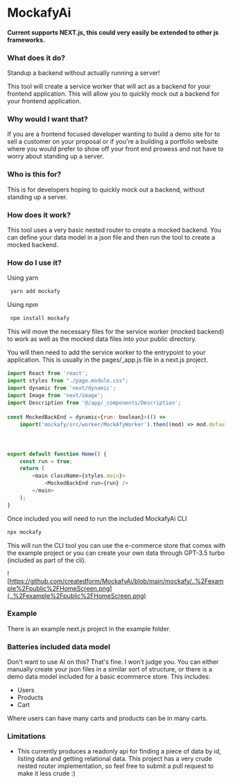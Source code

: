 # MockafyAi

#### Current supports NEXT.js, this could very easily be extended to other js frameworks.

### What does it do?

Standup a backend without actually running a server!

This tool will create a service worker that will act as a backend for your frontend application. This will allow you to quickly mock out a backend for your frontend application.

### Why would I want that?

If you are a frontend focused developer wanting to build a demo site for to sell a customer on your proposal or if you're a building a portfolio website where you would prefer to show off your front end prowess and not have to worry about standing up a server.

### Who is this for?

This is for developers hoping to quickly mock out a backend, without standing up a server.

### How does it work?

This tool uses a very basic nested router to create a mocked backend. You can define your data model in a json file and then run the tool to create a mocked backend.


### How do I use it?

Using yarn

```Bash
 yarn add mockafy 
```

Using npm

```Bash
 npm install mockafy
```

This will move the necessary files for the service worker (mocked backend) to work as well as the mocked data files into your public directory.

You will then need to add the service worker to the entrypoint to your application. This is usually in the pages/_app.js file in a next.js project.

```Javascript
import React from 'react';
import styles from "./page.module.css";
import dynamic from 'next/dynamic';
import Image from 'next/image';
import Description from '@/app/_components/Description';

const MockedBackEnd = dynamic<{run: boolean}>(() =>
    import('mockafy/src/worker/MockAfyWorker').then((mod) => mod.default), { ssr: false });



export default function Home() {
    const run = true;
    return (
        <main className={styles.main}>
            <MockedBackEnd run={run} />
        </main>
    );
}

```

Once included you will need to run the included MockafyAi CLI

```Bash
npx mockafy
```

This will run the CLI tool you can use the e-commerce store that comes with the example project or you can create your own data through GPT-3.5 turbo (included as part of the cli).

![https://github.com/createdform/MockafyAi/blob/main/mockafy/..%2Fexample%2Fpublic%2FHomeScreen.png](..%2Fexample%2Fpublic%2FHomeScreen.png)

### Example

There is an example next.js project in the example folder.

### Batteries included data model

Don't want to use AI on this? That's fine. I won't judge you.
You can either manually create your json files in a similar sort of structure, or
there is a demo data model included for a basic ecommerce store. This includes:

- Users
- Products
- Cart

Where users can have many carts and products can be in many carts.

### Limitations

- This currently produces a readonly api for finding a piece of data by id, listing data and getting relational data. This project has a very crude nested router implementation, so feel free to submit a pull request to make it less crude :) 

